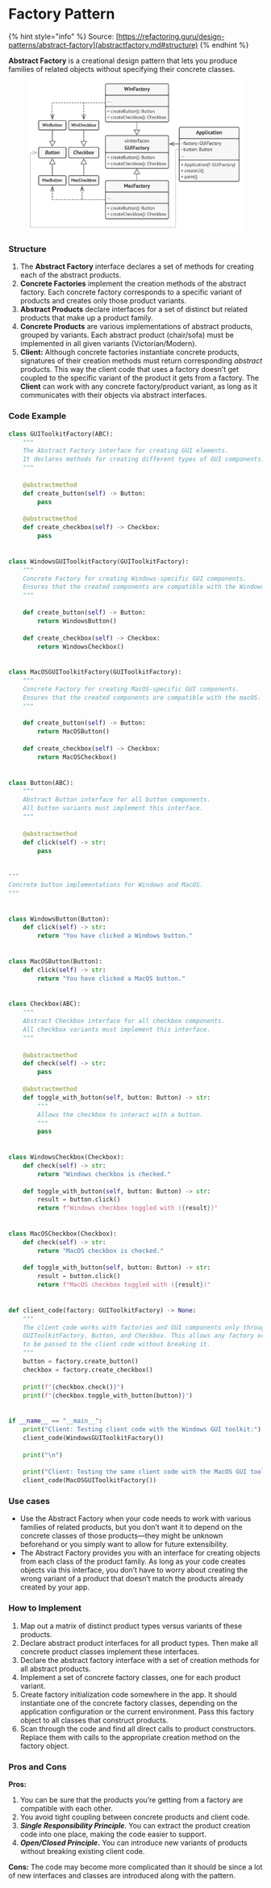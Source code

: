 # Factory Pattern

{% hint style="info" %}
Source: [https://refactoring.guru/design-patterns/abstract-factory](abstractfactory.md#structure)
{% endhint %}

**Abstract Factory** is a creational design pattern that lets you produce families of related objects without specifying their concrete classes.

<figure><img src="../.gitbook/assets/image.png" alt=""><figcaption></figcaption></figure>

### Structure <a href="#structure" id="structure"></a>

1. The **Abstract Factory** interface declares a set of methods for creating each of the abstract products.
2. **Concrete Factories** implement the creation methods of the abstract factory. Each concrete factory corresponds to a specific variant of products and creates only those product variants.
3. **Abstract Products** declare interfaces for a set of distinct but related products that make up a product family.
4. **Concrete Products** are various implementations of abstract products, grouped by variants. Each abstract product (chair/sofa) must be implemented in all given variants (Victorian/Modern).
5. **Client:** Although concrete factories instantiate concrete products, signatures of their creation methods must return corresponding _abstract_ products. This way the client code that uses a factory doesn’t get coupled to the specific variant of the product it gets from a factory. The **Client** can work with any concrete factory/product variant, as long as it communicates with their objects via abstract interfaces.

### Code Example

```python
class GUIToolkitFactory(ABC):
    """
    The Abstract Factory interface for creating GUI elements.
    It declares methods for creating different types of GUI components.
    """

    @abstractmethod
    def create_button(self) -> Button:
        pass

    @abstractmethod
    def create_checkbox(self) -> Checkbox:
        pass


class WindowsGUIToolkitFactory(GUIToolkitFactory):
    """
    Concrete Factory for creating Windows-specific GUI components.
    Ensures that the created components are compatible with the Windows OS.
    """

    def create_button(self) -> Button:
        return WindowsButton()

    def create_checkbox(self) -> Checkbox:
        return WindowsCheckbox()


class MacOSGUIToolkitFactory(GUIToolkitFactory):
    """
    Concrete Factory for creating MacOS-specific GUI components.
    Ensures that the created components are compatible with the macOS.
    """

    def create_button(self) -> Button:
        return MacOSButton()

    def create_checkbox(self) -> Checkbox:
        return MacOSCheckbox()


class Button(ABC):
    """
    Abstract Button interface for all button components.
    All button variants must implement this interface.
    """

    @abstractmethod
    def click(self) -> str:
        pass


"""
Concrete button implementations for Windows and MacOS.
"""


class WindowsButton(Button):
    def click(self) -> str:
        return "You have clicked a Windows button."


class MacOSButton(Button):
    def click(self) -> str:
        return "You have clicked a MacOS button."


class Checkbox(ABC):
    """
    Abstract Checkbox interface for all checkbox components.
    All checkbox variants must implement this interface.
    """

    @abstractmethod
    def check(self) -> str:
        pass

    @abstractmethod
    def toggle_with_button(self, button: Button) -> str:
        """
        Allows the checkbox to interact with a button.
        """
        pass


class WindowsCheckbox(Checkbox):
    def check(self) -> str:
        return "Windows checkbox is checked."

    def toggle_with_button(self, button: Button) -> str:
        result = button.click()
        return f"Windows checkbox toggled with ({result})"


class MacOSCheckbox(Checkbox):
    def check(self) -> str:
        return "MacOS checkbox is checked."

    def toggle_with_button(self, button: Button) -> str:
        result = button.click()
        return f"MacOS checkbox toggled with ({result})"


def client_code(factory: GUIToolkitFactory) -> None:
    """
    The client code works with factories and GUI components only through abstract types:
    GUIToolkitFactory, Button, and Checkbox. This allows any factory or product subclass
    to be passed to the client code without breaking it.
    """
    button = factory.create_button()
    checkbox = factory.create_checkbox()

    print(f"{checkbox.check()}")
    print(f"{checkbox.toggle_with_button(button)}")


if __name__ == "__main__":
    print("Client: Testing client code with the Windows GUI toolkit:")
    client_code(WindowsGUIToolkitFactory())

    print("\n")

    print("Client: Testing the same client code with the MacOS GUI toolkit:")
    client_code(MacOSGUIToolkitFactory())
```

### Use cases

* Use the Abstract Factory when your code needs to work with various families of related products, but you don’t want it to depend on the concrete classes of those products—they might be unknown beforehand or you simply want to allow for future extensibility.
* The Abstract Factory provides you with an interface for creating objects from each class of the product family. As long as your code creates objects via this interface, you don’t have to worry about creating the wrong variant of a product that doesn’t match the products already created by your app.

### &#x20;How to Implement <a href="#checklist" id="checklist"></a>

1. Map out a matrix of distinct product types versus variants of these products.
2. Declare abstract product interfaces for all product types. Then make all concrete product classes implement these interfaces.
3. Declare the abstract factory interface with a set of creation methods for all abstract products.
4. Implement a set of concrete factory classes, one for each product variant.
5. Create factory initialization code somewhere in the app. It should instantiate one of the concrete factory classes, depending on the application configuration or the current environment. Pass this factory object to all classes that construct products.
6. Scan through the code and find all direct calls to product constructors. Replace them with calls to the appropriate creation method on the factory object.

### Pros and Cons <a href="#pros-cons" id="pros-cons"></a>

**Pros:**

1. You can be sure that the products you’re getting from a factory are compatible with each other.
2. You avoid tight coupling between concrete products and client code.
3. _**Single Responsibility Principle**_. You can extract the product creation code into one place, making the code easier to support.
4. _**Open/Closed Principle**_**.** You can introduce new variants of products without breaking existing client code.

**Cons:**  The code may become more complicated than it should be since a lot of new interfaces and classes are introduced along with the pattern.

